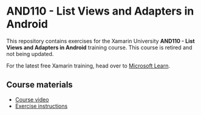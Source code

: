 # AND110 - List Views and Adapters in Android

This repository contains exercises for the Xamarin University **AND110 - List Views and Adapters in Android** training course. This course is retired and not being updated.

For the latest free Xamarin training, head over to [Microsoft Learn](https://aka.ms/learn-xamarin).

## Course materials

* [Course video](https://youtu.be/cnIp7216WAM)
* [Exercise instructions](https://XamarinUniversity.github.io/AND110/)
